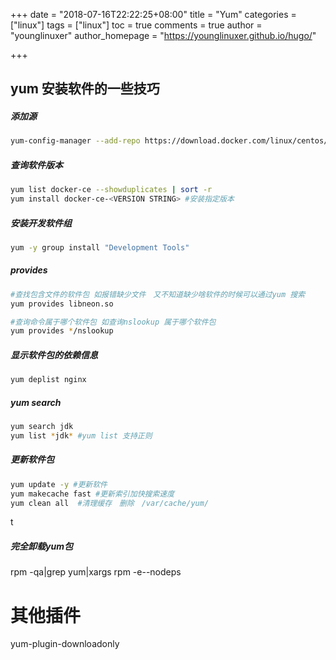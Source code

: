 +++
date = "2018-07-16T22:22:25+08:00"
title = "Yum"
categories = ["linux"]
tags = ["linux"]
toc = true
comments = true
author = "younglinuxer"
author_homepage =  "https://younglinuxer.github.io/hugo/"

+++

## yum 安装软件的一些技巧

##### 添加源
```bash
yum-config-manager --add-repo https://download.docker.com/linux/centos/docker-ce.repo
```

##### 查询软件版本
```bash
yum list docker-ce --showduplicates | sort -r
yum install docker-ce-<VERSION STRING> #安装指定版本
```

##### 安装开发软件组
```bash
yum -y group install "Development Tools"
```


##### provides
```bash
#查找包含文件的软件包 如报错缺少文件　又不知道缺少啥软件的时候可以通过yum 搜索
yum provides libneon.so 

#查询命令属于哪个软件包 如查询nslookup 属于哪个软件包 
yum provides */nslookup
```

##### 显示软件包的依赖信息
```bash
yum deplist nginx  
```

##### yum search
```bash
yum search jdk
yum list *jdk* #yum list 支持正则
``` 

##### 更新软件包　
```bash
yum update -y #更新软件
yum makecache fast #更新索引加快搜索速度
yum clean all  #清理缓存　删除　/var/cache/yum/
```
t


##### 完全卸载yum包
rpm -qa|grep yum|xargs rpm -e--nodeps


# 其他插件

yum-plugin-downloadonly